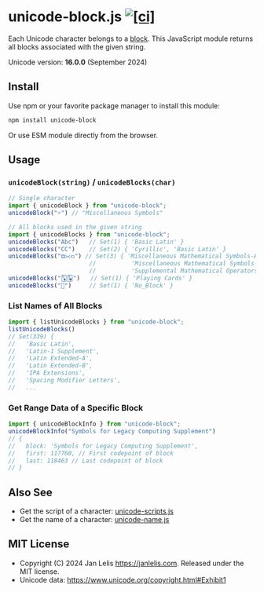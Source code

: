 # unicode-block.js [![[ci]](https://github.com/janlelis/unicode-block.js/workflows/Test/badge.svg)](https://github.com/janlelis/unicode-block.js/actions?query=workflow%3ATest)

Each Unicode character belongs to a [block](https://en.wikipedia.org/wiki/Unicode_block). This JavaScript module returns all blocks associated with the given string.

Unicode version: **16.0.0** (September 2024)

## Install

Use npm or your favorite package manager to install this module:

```sh
npm install unicode-block
```

Or use ESM module directly from the browser.

## Usage

### `unicodeBlock(string)` / `unicodeBlocks(char)`

```js
// Single character
import { unicodeBlock } from "unicode-block";
unicodeBlock("☼") // "Miscellaneous Symbols"

// All blocks used in the given string
import { unicodeBlocks } from "unicode-block";
unicodeBlocks("Abc")   // Set(1) { 'Basic Latin' }
unicodeBlocks("СC")    // Set(2) { 'Cyrillic', 'Basic Latin' }
unicodeBlocks("⧉⪥⟤") // Set(3) { 'Miscellaneous Mathematical Symbols-A',
                       //          'Miscellaneous Mathematical Symbols-B',
                       //          'Supplemental Mathematical Operators' }
unicodeBlocks("🃉🂹")   // Set(1) { 'Playing Cards' }
unicodeBlocks("𐱐")     // Set(1) { 'No_Block' }
```

### List Names of All Blocks

```js
import { listUnicodeBlocks } from "unicode-block";
listUnicodeBlocks()
// Set(339) {
//   'Basic Latin',
//   'Latin-1 Supplement',
//   'Latin Extended-A',
//   'Latin Extended-B',
//   'IPA Extensions',
//   'Spacing Modifier Letters',
//   ...
```

### Get Range Data of a Specific Block

```js
import { unicodeBlockInfo } from "unicode-block";
unicodeBlockInfo("Symbols for Legacy Computing Supplement")
// {
//   block: 'Symbols for Legacy Computing Supplement',
//   first: 117760, // First codepoint of block
//   last: 118463 // Last codepoint of block
// }

```

## Also See

- Get the script of a character: [unicode-scripts.js](https://github.com/janlelis/unicode-scripts.js)
- Get the name of a character: [unicode-name.js](https://github.com/janlelis/unicode-name.js)

## MIT License

- Copyright (C) 2024 Jan Lelis <https://janlelis.com>. Released under the MIT license.
- Unicode data: https://www.unicode.org/copyright.html#Exhibit1
